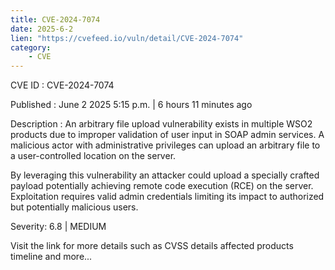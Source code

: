 ```yaml
---
title: CVE-2024-7074
date: 2025-6-2
lien: "https://cvefeed.io/vuln/detail/CVE-2024-7074"
category:
    - CVE
---
```


CVE ID : CVE-2024-7074

Published :  June 2
2025
5:15 p.m. | 6 hours
11 minutes ago

Description : An arbitrary file upload vulnerability exists in multiple WSO2 products due to improper validation of user input in SOAP admin services. A malicious actor with administrative privileges can upload an arbitrary file to a user-controlled location on the server.

By leveraging this vulnerability
an attacker could upload a specially crafted payload
potentially achieving remote code execution (RCE) on the server. Exploitation requires valid admin credentials
limiting its impact to authorized but potentially malicious users.

Severity: 6.8 | MEDIUM

Visit the link for more details
such as CVSS details
affected products
timeline
and more...
